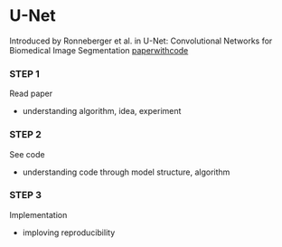 # U-Net
Introduced by Ronneberger et al. 
in U-Net: Convolutional Networks for Biomedical Image Segmentation
[paperwithcode](https://paperswithcode.com/method/u-net)

### STEP 1
Read paper
- understanding algorithm, idea, experiment
### STEP 2
See code
- understanding code through model structure, algorithm
### STEP 3
Implementation
- imploving reproducibility
